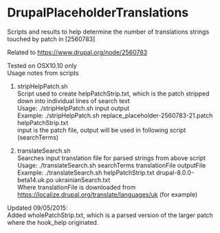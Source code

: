 # DrupalPlaceholderTranslations
Scripts and results to help determine the number of translations strings touched by patch in [2560783]

Related to https://www.drupal.org/node/2560783

Tested on OSX10.10 only<br />
Usage notes from scripts

1. stripHelpPatch.sh<br />
Script used to create helpPatchStrip.txt, which is the patch stripped down into individual lines of search text<br />
Usage: ./stripHelpPatch.sh input output<br />
Example: ./stripHelpPatch.sh replace_placeholder-2560783-21.patch helpPatchStrip.txt<br />
input is the patch file, output will be used in following script (searchTerms)

2. translateSearch.sh<br />
Searches input translation file for parsed strings from above script<br />
Usage: ./translateSearch.sh searchTerms translationFile outputFile<br/>
Example: ./translateSearch.sh helpPatchStrip.txt drupal-8.0.0-beta14.uk.po ukrainianSearch.txt<br />
Where translationFile is downloaded from https://localize.drupal.org/translate/languages/uk (for example)

Updated 09/05/2015:<br />
Added wholePatchStrip.txt, which is a parsed version of the larger patch where the hook_help originated.

